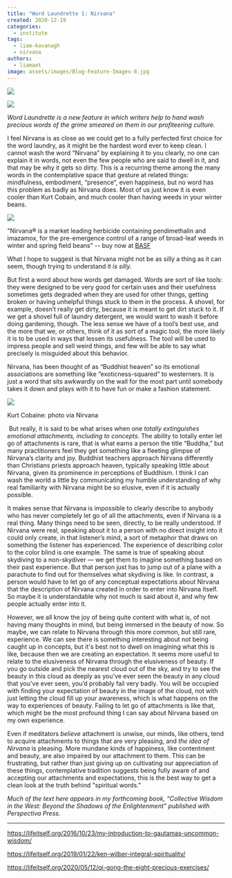 ```yaml
---
title: "Word Laundrette 1: Nirvana"
created: 2020-12-19
categories: 
  - institute
tags: 
  - liam-kavanagh
  - nirvana
authors: 
  - liamaet
image: assets/images/Blog-Feature-Images-8.jpg
---
```


![](assets/images/Blog-Feature-Images-8-1024x576.jpg)

![](https://artearthtech.files.wordpress.com/2020/12/laundry.jpeg?w=185)

_Word Laundrette is a new feature in which writers help to hand wash precious words of the grime smeared on them in our profiteering culture._

I feel Nirvana is as close as we could get to a fully perfected first choice for the word laundry, as it might be the hardest word ever to keep clean. I cannot wash the word “Nirvana” by explaining it to you clearly, no one can explain it in words, not even the few people who are said to dwell in it, and that may be why it gets so dirty. This is a recurring theme among the many words in the contemplative space that gesture at related things: mindfulness, embodiment, “presence”, even happiness, but no word has this problem as badly as Nirvana does. Most of us just know it is even cooler than Kurt Cobain, and much cooler than having weeds in your winter beans.

![](https://artearthtech.files.wordpress.com/2020/12/herbicide-nirvana-1.png?w=512)

"Nirvana® is a market leading herbicide containing pendimethalin and imazamox, for the pre-emergence control of a range of broad-leaf weeds in winter and spring field beans" -- buy now at [BASF](https://www.agricentre.basf.co.uk/en/Products/Product-Search/Herbicides/Nirvana.html)

What I hope to suggest is that Nirvana might not be as silly a thing as it can seem, though trying to understand it _is silly._

But first a word about how words get damaged. Words are sort of like tools: they were designed to be very good for certain uses and their usefulness sometimes gets degraded when they are used for other things, getting broken or having unhelpful things stuck to them in the process. A shovel, for example, doesn’t really get dirty, because it is meant to get dirt stuck to it. If we get a shovel full of laundry detergent, we would want to wash it before doing gardening, though. The less sense we have of a tool’s best use, and the more that we, or others, think of it as sort of a magic tool, the more likely it is to be used in ways that lessen its usefulness. The tool will be used to impress people and sell weird things, and few will be able to say what precisely is misguided about this behavior.

Nirvana, has been thought of as “Buddhist heaven” so its emotional associations are something like “exoticness-squared” to westerners. It is just a word that sits awkwardly on the wall for the most part until somebody takes it down and plays with it to have fun or make a fashion statement.

![](https://artearthtech.files.wordpress.com/2020/12/cobain.jpeg?w=309)

Kurt Cobaine: photo via Nirvana

 But really, it is said to be what arises when one _totally extinguishes emotional attachments, including to concepts_. The ability to totally enter let go of attachments is rare, that is what earns a person the title “Buddha,” but many practitioners feel they get something like a fleeting glimpse of Nirvana’s clarity and joy. Buddhist teachers approach Nirvana differently than Christians priests approach heaven, typically speaking little about Nirvana, given its prominence in perceptions of Buddhism. I think I can wash the world a little by communicating my humble understanding of why real familiarity with Nirvana might be so elusive, even if it is actually possible.

It makes sense that Nirvana is impossible to clearly describe to anybody who has never completely let go of all the attachments, even if Nirvana is a real thing. Many things need to be seen, directly, to be really understood. If Nirvana were real, speaking about it to a person with no direct insight into it could only create, in that listener’s mind, a sort of metaphor that draws on something the listener has experienced. The experience of describing color to the color blind is one example. The same is true of speaking about skydiving to a non-skydiver — we get them to imagine something based on their past experience. But that person just has to jump out of a plane with a parachute to find out for themselves what skydiving is like. In contrast, a person would have to let go of any conceptual expectations about Nirvana that the description of Nirvana created in order to enter into Nirvana itself. So maybe it is understandable why not much is said about it, and why few people actually enter into it.

However, we all know the joy of being quite content with what is, of not having many thoughts in mind, but being immersed in the beauty of now. So maybe, we can relate to Nirvana through this more common, but still rare, experience. We can see there is something interesting about not being caught up in concepts, but it's best not to dwell on imagining what this is like, because then we are creating an expectation. It seems more useful to relate to the elusiveness of Nirvana through the elusiveness of beauty. If you go outside and pick the nearest cloud out of the sky, and try to see the beauty in this cloud as deeply as you’ve ever seen the beauty in any cloud that you’ve ever seen, you’d probably fail very badly. You will be occupied with finding your expectation of beauty in the image of the cloud, not with just letting the cloud fill up your awareness, which is what happens on the way to experiences of beauty. Failing to let go of attachments is like that, which might be the most profound thing I can say about Nirvana based on my own experience.

Even if meditators _believe_ attachment is unwise, our minds, like others, tend to acquire attachments to things that are very pleasing, and _the idea of Nirvana_ is pleasing. More mundane kinds of happiness, like contentment and beauty, are also impaired by our attachment to them. This can be frustrating, but rather than just giving up on cultivating our appreciation of these things, contemplative tradition suggests being fully aware of and accepting our attachments and expectations, this is the best way to get a clean look at the truth behind "spiritual words."

_Much of the text here appears in my forthcoming book, “Collective Wisdom in the West: Beyond the Shadows of the Enlightenment” published with Perspectiva Press._

* * *

https://lifeitself.org/2016/10/23/my-introduction-to-gautamas-uncommon-wisdom/

https://lifeitself.org/2019/01/22/ken-wilber-integral-spirituality/

https://lifeitself.org/2020/05/12/qi-gong-the-eight-precious-exercises/
